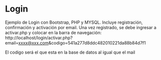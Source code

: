 # Login
Ejemplo de Login con Bootstrap, PHP y MYSQL. Incluye registración, confirmación y activación por email.
Una vez registrado, se debe ingresar a activar.php y colocar en la barra de navegación:
http://localhost/login/activar.php?email=xxxx@xxx.com&codigo=541a277d8ddc482010221da88b84d7f1

El codigo será el que esta en la base de datos al igual que el mail
